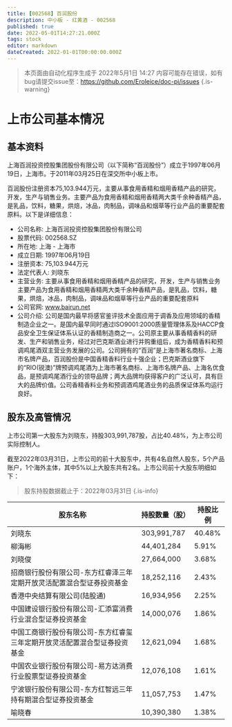 ```yaml
---
title: [002568] 百润股份
description: 中小板 - 红黄酒 - 002568
published: true
date: 2022-05-01T14:27:21.000Z
tags: stock
editor: markdown
dateCreated: 2022-01-01T00:00:00.000Z
---
```


> 本页面由自动化程序生成于 2022年5月1日 14:27
> 内容可能存在错误，如有bug请提交issue至：https://github.com/Eroleice/doc-pi/issues
{.is-warning}

# 上市公司基本情况

## 基本资料

上海百润投资控股集团股份有限公司（以下简称“百润股份”）成立于1997年06月19日，上海市。于2011年03月25日在深交所中小板上市。

百润股份注册资本75,103.944万元，主要从事食用香精和烟用香精产品的研究，开发，生产与销售业务。主要产品为食用香精和烟用香精两大类千余种香精产品，是乳品，饮料，糖果，烘焙，冰品，肉制品，调味品和烟草等行业产品的重要配套原料。以下是详细信息：

- 公司名称: 上海百润投资控股集团股份有限公司
- 股票代码: 002568.SZ
- 所在地: 上海 - 上海市
- 成立日期: 1997年06月19日
- 注册资本: 75,103.944万元
- 法定代表人: 刘晓东
- 主营业务: 主要从事食用香精和烟用香精产品的研究，开发，生产与销售业务主要产品为食用香精和烟用香精两大类千余种香精产品，是乳品，饮料，糖果，烘焙，冰品，肉制品，调味品和烟草等行业产品的重要配套原料
- 公司官网: www.bairun.net
- 公司介绍: 公司是国内最早将感官鉴评技术全面应用于调香及应用领域的香精制造企业之一。是国内最早同时通过ISO9001:2000质量管理体系及HACCP食品安全卫生保证体系认证的香精制造商之一。公司原主要从事香精香料的研发、生产和销售业务，经过对巴克斯酒业进行并购重组后，成为香精香料和预调鸡尾酒双主营业务发展的公司。公司拥有的“百润”是上海市著名商标、上海市名牌产品，百润股份是中国香精香料行业十强企业；巴克斯酒业旗下的“RIO(锐澳)”牌预调鸡尾酒为上海市著名商标、上海市名牌产品、上海名优食品，是预调鸡尾酒行业的领导品牌；两大品牌均获得客户的广泛认可，具有巨大的品牌价值。公司香精香料业务和预调酒鸡尾酒业务的品质保证体系均运行良好。


## 股东及高管情况

上市公司第一大股东为刘晓东，持股303,991,787股，占比40.48%，为上市公司实际控制人。

截至2022年03月31日，上市公司的前十大股东中，共有4名自然人股东，5个产品账户，1个海外主体，其中5%以上大股东共有2名。上市公司前十大股东明细如下：

> 股东持股数据截止于：2022年03月31日
{.is-info}

| 股东名称 | 持股数量（股） | 持股比例 |
| --- | --- | --- |
| 刘晓东 | 303,991,787 | 40.48% |
| 柳海彬 | 44,401,284 | 5.91% |
| 刘晓俊 | 27,664,000 | 3.68% |
| 招商银行股份有限公司-东方红睿泽三年定期开放灵活配置混合型证券投资基金 | 18,252,116 | 2.43% |
| 香港中央结算有限公司(陆股通) | 16,934,956 | 2.25% |
| 中国建设银行股份有限公司-汇添富消费行业混合型证券投资基金 | 14,000,076 | 1.86% |
| 中国工商银行股份有限公司-东方红睿玺三年定期开放灵活配置混合型证券投资基金 | 12,621,094 | 1.68% |
| 中国农业银行股份有限公司-易方达消费行业股票型证券投资基金 | 12,076,108 | 1.61% |
| 宁波银行股份有限公司-东方红智远三年持有期混合型证券投资基金 | 11,057,753 | 1.47% |
| 喻晓春 | 10,390,380 | 1.38% |




